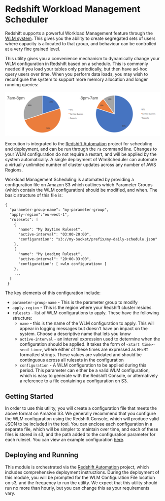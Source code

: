 # Redshift Workload Management Scheduler

Redshift supports a powerful Workload Management feature through the [WLM system](https://docs.aws.amazon.com/redshift/latest/dg/c_workload_mngmt_classification.html). This gives you the ability to create segregated sets of users where capacity is allocated to that group, and behaviour can be controlled at a very fine grained level.

This utility gives you a convenience mechanism to dynamically change your WLM configuration in Redshift based on a schedule. This is commonly needed if you load your tables only periodically, but then have ad-hoc query users over time. When you perform data loads, you may wish to reconfigure the system to support more memory allocation and longer running queries:

![image](WlmScheduleChart.png)

Execution is integrated to the [Redshift Automation](https://github.com/awslabs/amazon-redshift-utils/tree/master/src/RedshiftAutomation) project for scheduling and deployment, and can be run through the `ra` command line. Changes to your WLM configuration do not require a restart, and will be applied by the system automatically. A single deployment of WlmScheduler can automate a virtually unlimited number of cluster updates across any number of AWS Regions.

Workload Management Scheduling is automated by providing a configuration file on Amazon S3 which outlines which Parameter Groups (which contain the WLM configuration) should be modified, and when. The basic structure of this file is:

```
{
  "parameter-group-name": "my-parameter-group",
  "apply-region":"eu-west-1",
  "rulesets": [
    {
      "name": "My Daytime Ruleset",
      "active-interval": "03:00-20:00",
      "configuration": "s3://my-bucket/prefix/my-daily-schedule.json"
    },
    {
      "name": "My Loading Ruleset",
      "active-interval": "20:00-03:00",
      "configuration": [ <wlm configuration> ]
    },
    ...
  ]
 }
```

The key elements of this configuration include:

* `parameter-group-name` - This is the parameter group to modify
* `apply-region` - This is the region where your Redshift cluster resides.
* `rulesets` - list of WLM configurations to apply. These have the following structure:
	* `name` - this is the name of the WLM configuration to apply. This will appear in logging messages but doesn't have an impact on the system. Choose a descriptive name that lets you know
	* `active-interval` - an interval expression used to determine when the configuration should be applied. It takes the form of `<start time>-<end time>`, where either of these times are expressed as `HH:MI` formatted strings. These values are validated and should be continguous across all rulesets in the configuration
	* `configuration` - A WLM configuration to be applied during this period. This parameter can either be a valid WLM configuration, which is easy to generate with the Redshift Console, or alternatively a reference to a file containing a configuration on S3.
	
	
## Getting Started

In order to use this utility, you will create a configuration file that meets the above format on Amazon S3. We generally recommend that you configure the WLM configuration using the Redshift Console, which will produce valid JSON to be included in the tool. You can enclose each configuration in a separate file, which will be simpler to maintain over time, and each of these files is stored in s3, and the path added to the configuration parameter for each ruleset. You can view an example configuration [here](example-config.json).

## Deploying and Running

This module is orchestrated via the [Redshift Automation](https://github.com/awslabs/amazon-redshift-utils/tree/master/src/RedshiftAutomation) project, which includes comprehensive deployment instructions. During the deployment of this module, you will be prompted for the WLM Configuration File location on s3, and the frequency to run the utility. We expect that this utility should run no more than hourly, but you can change this as your requirements vary.
